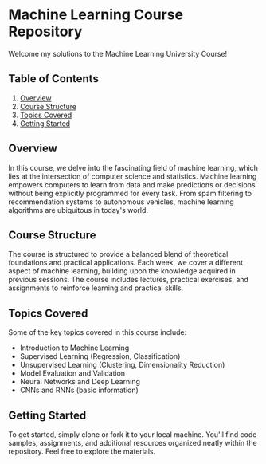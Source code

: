 # Machine Learning Course Repository

Welcome my solutions to the Machine Learning University Course!

## Table of Contents

1. [Overview](#Overview)
2. [Course Structure](#course-structure)
3. [Topics Covered](#topics-covered)
4. [Getting Started](#getting-started)

## Overview

In this course, we delve into the fascinating field of machine learning, which lies at the intersection of computer science and statistics. Machine learning empowers computers to learn from data and make predictions or decisions without being explicitly programmed for every task. From spam filtering to recommendation systems to autonomous vehicles, machine learning algorithms are ubiquitous in today's world.

## Course Structure

The course is structured to provide a balanced blend of theoretical foundations and practical applications. Each week, we cover a different aspect of machine learning, building upon the knowledge acquired in previous sessions. The course includes lectures, practical exercises, and assignments to reinforce learning and practical skills.

## Topics Covered

Some of the key topics covered in this course include:

- Introduction to Machine Learning
- Supervised Learning (Regression, Classification)
- Unsupervised Learning (Clustering, Dimensionality Reduction)
- Model Evaluation and Validation
- Neural Networks and Deep Learning
- CNNs and RNNs (basic information)

## Getting Started

To get started, simply clone or fork it to your local machine. You'll find code samples, assignments, and additional resources organized neatly within the repository. Feel free to explore the materials.
